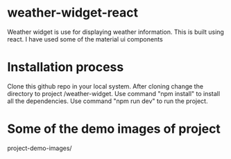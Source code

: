 # weather-widget-react

Weather widget is use for displaying weather information. This is built using react.
I have used some of the material ui components

# Installation process

Clone this github repo in your local system.
After cloning change the directory to project /weather-widget.
Use command "npm install" to install all the dependencies.
Use command "npm run dev" to run the project.

# Some of the demo images of project
project-demo-images/
